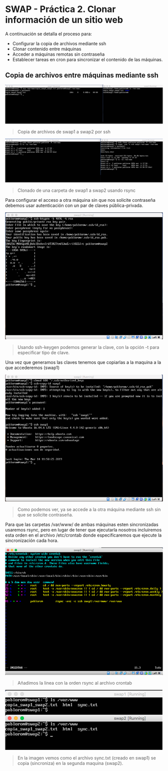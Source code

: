 # SWAP - Práctica 2. Clonar información de un sitio web

A continuación se detalla el proceso para:
  - Configurar la copia de archivos mediante ssh
  - Clonar contenido entre máquinas
  - Acceder a máquinas remotas sin contraseña
  - Establecer tareas en cron para sincronizar el contenido de las máquinas.

## Copia de archivos entre máquinas mediante ssh

![copia_ssh_swap1_swap2](img/copia_ssh_swap1_swap2.png)
> Copia de archivos de swap1 a swap2 por ssh

![rsync_clonar_swap1_swap2](img/rsync_clonar_swap1_swap2.png)
> Clonado de una carpeta de swap1 a swap2 usando rsync

Para configurar el acceso a otra máquina sin que nos solicite contraseña debemos usar autenticación con un par de claves pública-privada.

![keygen_swap2](img/keygen_swap2.png)
> Usando ssh-keygen podemos generar la clave, con la opción -t para especificar tipo de clave.

Una vez que generamos las claves tenemos que copiarlas a la maquina a la que accederemos (swap1)

![acceso_sin_pass_swap2_swap1](img/acceso_sin_pass_swap2_swap1.png)
> Como podemos ver, ya se accede a la otra máquina mediante ssh sin que se solicite contraseña.

Para que las carpetas /var/www/ de ambas máquinas esten sincronizadas usaremos rsync, pero en lugar de tener que ejecutarla nosotros incluiremos esta orden en el archivo /etc/crontab donde especificaremos que ejecute la sincronización cada hora.

![crontab_rsync](img/crontab_rsync.png)
> Añadimos la linea con la orden rsync al archivo crontab

![sincronizacion](img/sincronizacion.png)
> En la imagen vemos como el archivo sync.txt (creado en swap1) se copia (sincroniza) en la segunda maquina (swap2). 
